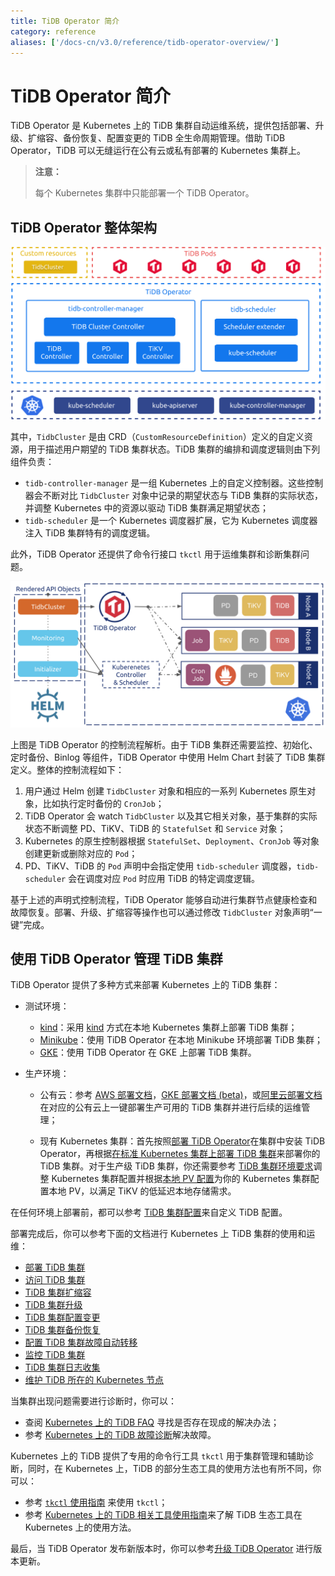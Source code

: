 ```yaml
---
title: TiDB Operator 简介
category: reference
aliases: ['/docs-cn/v3.0/reference/tidb-operator-overview/']
---
```


# TiDB Operator 简介

TiDB Operator 是 Kubernetes 上的 TiDB 集群自动运维系统，提供包括部署、升级、扩缩容、备份恢复、配置变更的 TiDB 全生命周期管理。借助 TiDB Operator，TiDB 可以无缝运行在公有云或私有部署的 Kubernetes 集群上。

> **注意：**
>
> 每个 Kubernetes 集群中只能部署一个 TiDB Operator。

## TiDB Operator 整体架构

![TiDB Operator Overview](/media/tidb-operator-overview.png)

其中，`TidbCluster` 是由 CRD（`CustomResourceDefinition`）定义的自定义资源，用于描述用户期望的 TiDB 集群状态。TiDB 集群的编排和调度逻辑则由下列组件负责：

* `tidb-controller-manager` 是一组 Kubernetes 上的自定义控制器。这些控制器会不断对比 `TidbCluster` 对象中记录的期望状态与 TiDB 集群的实际状态，并调整 Kubernetes 中的资源以驱动 TiDB 集群满足期望状态；
* `tidb-scheduler` 是一个 Kubernetes 调度器扩展，它为 Kubernetes 调度器注入 TiDB 集群特有的调度逻辑。

此外，TiDB Operator 还提供了命令行接口 `tkctl` 用于运维集群和诊断集群问题。

![TiDB Operator Control Flow](/media/tidb-operator-control-flow.png)

上图是 TiDB Operator 的控制流程解析。由于 TiDB 集群还需要监控、初始化、定时备份、Binlog 等组件，TiDB Operator 中使用 Helm Chart 封装了 TiDB 集群定义。整体的控制流程如下：

1. 用户通过 Helm 创建 `TidbCluster` 对象和相应的一系列 Kubernetes 原生对象，比如执行定时备份的 `CronJob`；
2. TiDB Operator 会 watch `TidbCluster` 以及其它相关对象，基于集群的实际状态不断调整 PD、TiKV、TiDB 的 `StatefulSet` 和 `Service` 对象；
3. Kubernetes 的原生控制器根据 `StatefulSet`、`Deployment`、`CronJob` 等对象创建更新或删除对应的 `Pod`；
4. PD、TiKV、TiDB 的 `Pod` 声明中会指定使用 `tidb-scheduler` 调度器，`tidb-scheduler` 会在调度对应 `Pod` 时应用 TiDB 的特定调度逻辑。

基于上述的声明式控制流程，TiDB Operator 能够自动进行集群节点健康检查和故障恢复。部署、升级、扩缩容等操作也可以通过修改 `TidbCluster` 对象声明“一键”完成。

## 使用 TiDB Operator 管理 TiDB 集群

TiDB Operator 提供了多种方式来部署 Kubernetes 上的 TiDB 集群：

+ 测试环境：
    - [kind](/v3.0/tidb-in-kubernetes/get-started/deploy-tidb-from-kubernetes-kind.md)：采用 [kind](https://kind.sigs.k8s.io/) 方式在本地 Kubernetes 集群上部署 TiDB 集群；
    - [Minikube](/v3.0/tidb-in-kubernetes/get-started/deploy-tidb-from-kubernetes-minikube.md)：使用 TiDB Operator 在本地 Minikube 环境部署 TiDB 集群；
    - [GKE](/v3.0/tidb-in-kubernetes/get-started/deploy-tidb-from-kubernetes-gke.md)：使用 TiDB Operator 在 GKE 上部署 TiDB 集群。

+ 生产环境：

    - 公有云：参考 [AWS 部署文档](/v3.0/tidb-in-kubernetes/deploy/aws-eks.md)，[GKE 部署文档 (beta)](/v3.0/tidb-in-kubernetes/deploy/gcp-gke.md)，或[阿里云部署文档](/v3.0/tidb-in-kubernetes/deploy/alibaba-cloud.md)在对应的公有云上一键部署生产可用的 TiDB 集群并进行后续的运维管理；

    - 现有 Kubernetes 集群：首先按照[部署 TiDB Operator](/v3.0/tidb-in-kubernetes/deploy/tidb-operator.md)在集群中安装 TiDB Operator，再根据[在标准 Kubernetes 集群上部署 TiDB 集群](/v3.0/tidb-in-kubernetes/deploy/general-kubernetes.md)来部署你的 TiDB 集群。对于生产级 TiDB 集群，你还需要参考 [TiDB 集群环境要求](/v3.0/tidb-in-kubernetes/deploy/prerequisites.md)调整 Kubernetes 集群配置并根据[本地 PV 配置](/v3.0/tidb-in-kubernetes/reference/configuration/storage-class.md#本地-pv-配置)为你的 Kubernetes 集群配置本地 PV，以满足 TiKV 的低延迟本地存储需求。

在任何环境上部署前，都可以参考 [TiDB 集群配置](/v3.0/tidb-in-kubernetes/reference/configuration/tidb-cluster.md)来自定义 TiDB 配置。

部署完成后，你可以参考下面的文档进行 Kubernetes 上 TiDB 集群的使用和运维：

+ [部署 TiDB 集群](/v3.0/tidb-in-kubernetes/deploy/general-kubernetes.md)
+ [访问 TiDB 集群](/v3.0/tidb-in-kubernetes/deploy/access-tidb.md)
+ [TiDB 集群扩缩容](/v3.0/tidb-in-kubernetes/scale-in-kubernetes.md)
+ [TiDB 集群升级](/v3.0/tidb-in-kubernetes/upgrade/tidb-cluster.md#升级-tidb-版本)
+ [TiDB 集群配置变更](/v3.0/tidb-in-kubernetes/upgrade/tidb-cluster.md#更新-tidb-集群配置)
+ [TiDB 集群备份恢复](/v3.0/tidb-in-kubernetes/maintain/backup-and-restore.md)
+ [配置 TiDB 集群故障自动转移](/v3.0/tidb-in-kubernetes/maintain/auto-failover.md)
+ [监控 TiDB 集群](/v3.0/tidb-in-kubernetes/monitor/tidb-in-kubernetes.md)
+ [TiDB 集群日志收集](/v3.0/tidb-in-kubernetes/maintain/log-collecting.md)
+ [维护 TiDB 所在的 Kubernetes 节点](/v3.0/tidb-in-kubernetes/maintain/kubernetes-node.md)

当集群出现问题需要进行诊断时，你可以：

+ 查阅 [Kubernetes 上的 TiDB FAQ](/v3.0/tidb-in-kubernetes/faq.md) 寻找是否存在现成的解决办法；
+ 参考 [Kubernetes 上的 TiDB 故障诊断](/v3.0/tidb-in-kubernetes/troubleshoot.md)解决故障。

Kubernetes 上的 TiDB 提供了专用的命令行工具 `tkctl` 用于集群管理和辅助诊断，同时，在 Kubernetes 上，TiDB 的部分生态工具的使用方法也有所不同，你可以：

+ 参考 [`tkctl` 使用指南](/v3.0/tidb-in-kubernetes/reference/tools/tkctl.md) 来使用 `tkctl`；
+ 参考 [Kubernetes 上的 TiDB 相关工具使用指南](/v3.0/tidb-in-kubernetes/reference/tools/in-kubernetes.md)来了解 TiDB 生态工具在 Kubernetes 上的使用方法。

最后，当 TiDB Operator 发布新版本时，你可以参考[升级 TiDB Operator](/v3.0/tidb-in-kubernetes/upgrade/tidb-operator.md) 进行版本更新。
